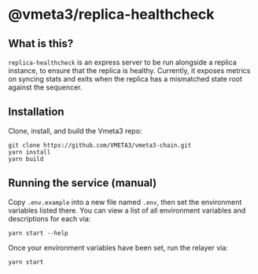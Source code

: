 # @vmeta3/replica-healthcheck

## What is this?

`replica-healthcheck` is an express server to be run alongside a replica instance, to ensure that the replica is healthy. Currently, it exposes metrics on syncing stats and exits when the replica has a mismatched state root against the sequencer.


## Installation

Clone, install, and build the Vmeta3 repo:

```
git clone https://github.com/VMETA3/vmeta3-chain.git
yarn install
yarn build
```

## Running the service (manual)

Copy `.env.example` into a new file named `.env`, then set the environment variables listed there.
You can view a list of all environment variables and descriptions for each via:

```
yarn start --help
```

Once your environment variables have been set, run the relayer via:

```
yarn start
```
